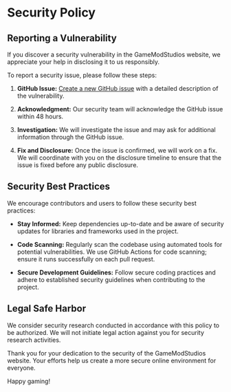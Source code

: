 # Security Policy

## Reporting a Vulnerability

If you discover a security vulnerability in the GameModStudios website, we appreciate your help in disclosing it to us responsibly.

To report a security issue, please follow these steps:

1. **GitHub Issue:** [Create a new GitHub issue](https://github.com/game-mods-studio/game-mods-studio.github.io/issues/new?assignees=&labels=security&template=security-vulnerability-report.md&title=) with a detailed description of the vulnerability.

2. **Acknowledgment:** Our security team will acknowledge the GitHub issue within 48 hours.

3. **Investigation:** We will investigate the issue and may ask for additional information through the GitHub issue.

4. **Fix and Disclosure:** Once the issue is confirmed, we will work on a fix. We will coordinate with you on the disclosure timeline to ensure that the issue is fixed before any public disclosure.

## Security Best Practices

We encourage contributors and users to follow these security best practices:

- **Stay Informed:** Keep dependencies up-to-date and be aware of security updates for libraries and frameworks used in the project.

- **Code Scanning:** Regularly scan the codebase using automated tools for potential vulnerabilities. We use GitHub Actions for code scanning; ensure it runs successfully on each pull request.

- **Secure Development Guidelines:** Follow secure coding practices and adhere to established security guidelines when contributing to the project.

## Legal Safe Harbor

We consider security research conducted in accordance with this policy to be authorized. We will not initiate legal action against you for security research activities.

Thank you for your dedication to the security of the GameModStudios website. Your efforts help us create a more secure online environment for everyone.

Happy gaming!
